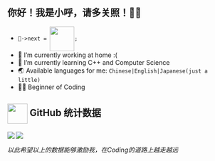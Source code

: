 ## 你好！我是小呼，请多关照！👋🏼

- `🐺->next = `<img align="center" src="https://user-images.githubusercontent.com/45611255/132380871-a2e55f4d-8eb4-4221-8cdc-f8f8d8399ddb.png" height="55" width="55"/>`;`
- 🔭 I’m currently working at home :(
- 🌱 I’m currently learning C++ and Computer Science
- 🌏 Available languages for me: `Chinese|English|Japanese(just a little)`
- 🐱‍💻 Beginner of Coding

<img align="center" src="https://user-images.githubusercontent.com/45611255/132380881-f4c3d7d2-dd60-44ef-bfe5-3b86e92a25f5.png" height="45" width="45"/>   GitHub 统计数据
---
<img align="left" src="https://github-readme-stats.vercel.app/api?username=DaDel7924&locale=cn&show_icons=true&theme=prussian" />     <img align="center" src="https://github-readme-stats.vercel.app/api/top-langs/?username=DaDel7924&locale=cn&show_icons=true" />

 *以此希望以上的数据能够激励我，在Coding的道路上越走越远*
